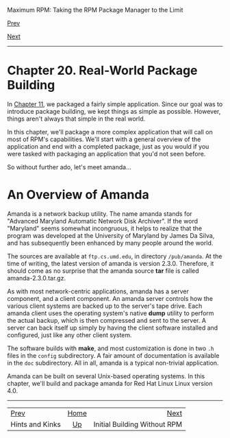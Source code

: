 <div class="NAVHEADER">

Maximum RPM: Taking the RPM Package Manager to the Limit

</div>

[Prev](s1-rpm-multi-hints-and-kinks.md)

[Next](s1-rpm-rw-build-build-without-rpm.md)

-----

<div class="chapter">

# <span id="ch-rpm-rw-build"></span>Chapter 20. Real-World Package Building

In [Chapter 11](ch-rpm-build.md), we packaged a fairly simple
application. Since our goal was to introduce package building, we kept
things as simple as possible. However, things aren't always that simple
in the real world.

In this chapter, we'll package a more complex application that will call
on most of RPM's capabilities. We'll start with a general overview of
the application and end with a completed package, just as you would if
you were tasked with packaging an application that you'd not seen
before.

So without further ado, let's meet amanda…

<div class="sect1">

# <span id="s1-rpm-rw-build-amanda-overview">An Overview of Amanda</span>

Amanda is a network backup utility. The name amanda stands for "Advanced
Maryland Automatic Network Disk Archiver". If the word "Maryland" seems
somewhat incongruous, it helps to realize that the program was developed
at the University of Maryland by James Da Silva, and has subsequently
been enhanced by many people around the world.

The sources are available at `ftp.cs.umd.edu`, in directory
`/pub/amanda`. At the time of writing, the latest version of amanda is
version 2.3.0. Therefore, it should come as no surprise that the amanda
source **tar** file is called amanda-2.3.0.tar.gz.

As with most network-centric applications, amanda has a server
component, and a client component. An amanda server controls how the
various client systems are backed up to the server's tape drive. Each
amanda client uses the operating system's native **dump** utility to
perform the actual backup, which is then compressed and sent to the
server. A server can back itself up simply by having the client software
installed and configured, just like any other client system.

The software builds with **make**, and most customization is done in two
`.h` files in the `config` subdirectory. A fair amount of documentation
is available in the `doc` subdirectory. All in all, amanda is a typical
non-trivial application.

Amanda can be built on several Unix-based operating systems. In this
chapter, we'll build and package amanda for Red Hat Linux Linux version
4.0.

</div>

</div>

<div class="NAVFOOTER">

-----

|                                           |                    |                                                |
| :---------------------------------------- | :----------------: | ---------------------------------------------: |
| [Prev](s1-rpm-multi-hints-and-kinks.md) | [Home](index.md) | [Next](s1-rpm-rw-build-build-without-rpm.md) |
| Hints and Kinks                           |  [Up](p5206.md)  |                   Initial Building Without RPM |

</div>
